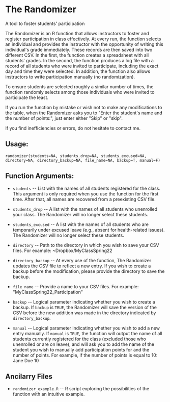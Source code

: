 # The Randomizer
A tool to foster students' participation

The Randomizer is an R function that allows instructors to foster and register participation in class effectively. At every run, the function selects an individual and provides the instructor with the opportunity of writing this individual's grade immediately. These records are then saved into two different CSV. In the first, the function creates a spreadsheet with all students' grades. In the second, the function produces a log file with a record of all students who were invited to participate, including the exact day and time they were selected.
In addition, the function also allows instructors to write participation manually (no randomization).

To ensure students are selected roughly a similar number of times, the function randomly selects among those individuals who were invited to participate the least.

If you run the function by mistake or wish not to make any modifications to the table, when the Randomizer asks you to "Enter the student's name and the number of points:", just enter either "Skip" or "skip".

If you find inefficiencies or errors, do not hesitate to contact me.

## Usage:

`randomizer(students=NA, students_drop=NA, students_excused=NA,
                      directory=NA, directory_backup=NA, file_name=NA, backup=T, manual=F)`

## Function Arguments:

- `students` -- List with the names of all students registered for the class. This argument is only required when you use the function for the first time. After that, all names are recovered from a preexisting CSV file.

- `students_drop` -- A list with the names of all students who unenrolled your class. The Randomizer will no longer select these students.

- `students_excused` -- A list with the names of all students who are temporarily under excused leave (e.g., absent for health-related issues). The Randomizer will no longer select these students.

- `directory` -- Path to the directory in which you wish to save your CSV files. For example: ~Dropbox/MyClassSpring22

- `directory_backup` -- At every use of the function, The Randomizer updates the CSV file to reflect a new entry. If you wish to create a backup before the modification, please provide the directory to save the backup.

- `file_name` -- Provide a name to your CSV files. For example: "MyClassSpring22_Participation" 

- `backup` -- Logical parameter indicating whether you wish to create a backup. If `backup` is `TRUE`, the Randomizer will save the version of the CSV before the new addition was made in the directory indicated by `directory_backup`. 

- `manual` -- Logical parameter indicating whether you wish to add a new entry manually. If `manual` is `TRUE`, the function will output the name of all students currently registered for the class (excluded those who unenrolled or are on leave), and will ask you to add the name of the student you wish to manually add participation points for and the number of points. For example, if the number of points is equal to 10: Jane Doe 10


## Ancilarry Files

- `randomizer_example.R` -- R script exploring the possibilities of the function with an intuitive example.

